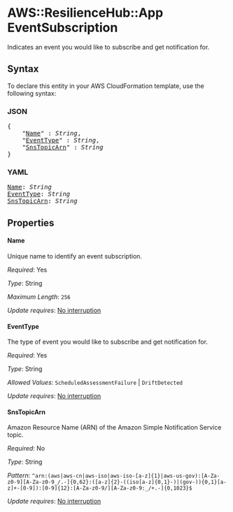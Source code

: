 # AWS::ResilienceHub::App EventSubscription

Indicates an event you would like to subscribe and get notification for.

## Syntax

To declare this entity in your AWS CloudFormation template, use the following syntax:

### JSON

<pre>
{
    "<a href="#name" title="Name">Name</a>" : <i>String</i>,
    "<a href="#eventtype" title="EventType">EventType</a>" : <i>String</i>,
    "<a href="#snstopicarn" title="SnsTopicArn">SnsTopicArn</a>" : <i>String</i>
}
</pre>

### YAML

<pre>
<a href="#name" title="Name">Name</a>: <i>String</i>
<a href="#eventtype" title="EventType">EventType</a>: <i>String</i>
<a href="#snstopicarn" title="SnsTopicArn">SnsTopicArn</a>: <i>String</i>
</pre>

## Properties

#### Name

Unique name to identify an event subscription.

_Required_: Yes

_Type_: String

_Maximum Length_: <code>256</code>

_Update requires_: [No interruption](https://docs.aws.amazon.com/AWSCloudFormation/latest/UserGuide/using-cfn-updating-stacks-update-behaviors.html#update-no-interrupt)

#### EventType

The type of event you would like to subscribe and get notification for.

_Required_: Yes

_Type_: String

_Allowed Values_: <code>ScheduledAssessmentFailure</code> | <code>DriftDetected</code>

_Update requires_: [No interruption](https://docs.aws.amazon.com/AWSCloudFormation/latest/UserGuide/using-cfn-updating-stacks-update-behaviors.html#update-no-interrupt)

#### SnsTopicArn

Amazon Resource Name (ARN) of the Amazon Simple Notification Service topic.

_Required_: No

_Type_: String

_Pattern_: <code>^arn:(aws|aws-cn|aws-iso|aws-iso-[a-z]{1}|aws-us-gov):[A-Za-z0-9][A-Za-z0-9_/.-]{0,62}:([a-z]{2}-((iso[a-z]{0,1}-)|(gov-)){0,1}[a-z]+-[0-9]):[0-9]{12}:[A-Za-z0-9/][A-Za-z0-9:_/+.-]{0,1023}$</code>

_Update requires_: [No interruption](https://docs.aws.amazon.com/AWSCloudFormation/latest/UserGuide/using-cfn-updating-stacks-update-behaviors.html#update-no-interrupt)

